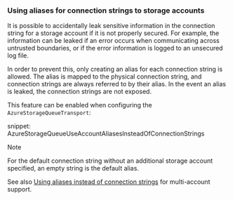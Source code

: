 

### Using aliases for connection strings to storage accounts

It is possible to accidentally leak sensitive information in the connection string for a storage account if it is not properly secured. For example, the information can be leaked if an error occurs when communicating across untrusted boundaries, or if the error information is logged to an unsecured log file.

In order to prevent this, only creating an alias for each connection string is allowed. The alias is mapped to the physical connection string, and connection strings are always referred to by their alias. In the event an alias is leaked, the connection strings are not exposed.

This feature can be enabled when configuring the `AzureStorageQueueTransport`:

snippet: AzureStorageQueueUseAccountAliasesInsteadOfConnectionStrings

> [!NOTE]
> For the default connection string without an additional storage account specified, an empty string is the default alias.

See also [Using aliases instead of connection strings](/transports/azure-storage-queues/multi-storageaccount-support.md#cross-namespace-routing-aliases-instead-of-connection-strings) for multi-account support.

